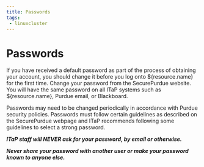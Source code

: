 ```yaml
---
title: Passwords
tags:
 - linuxcluster
---
```


# Passwords

If you have received a default password as part of the process of obtaining your account, you should change it before you log onto ${resource.name} for the first time. Change your password from the SecurePurdue website. You will have the same password on all ITaP systems such as ${resource.name}, Purdue email, or Blackboard.

Passwords may need to be changed periodically in accordance with Purdue security policies. Passwords must follow certain guidelines as described on the SecurePurdue webpage and ITaP recommends following some guidelines to select a strong password.

***ITaP staff will NEVER ask for your password, by email or otherwise.***

***Never share your password with another user or make your password known to anyone else.***
